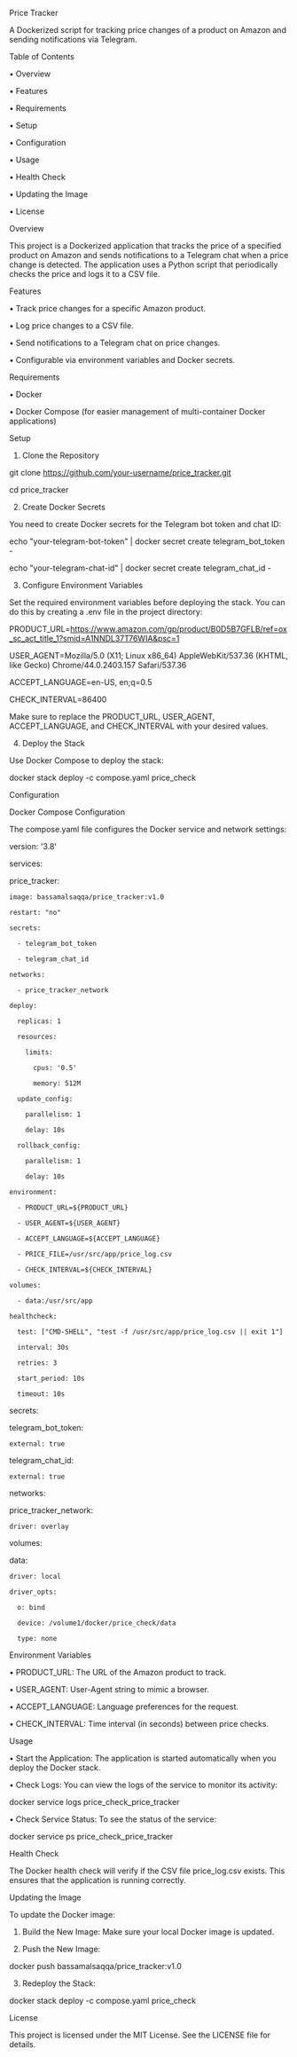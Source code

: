Price Tracker

A Dockerized script for tracking price changes of a product on Amazon and sending notifications via Telegram.

Table of Contents

•	Overview

•	Features

•	Requirements

•	Setup

•	Configuration

•	Usage

•	Health Check

•	Updating the Image

•	License

Overview

This project is a Dockerized application that tracks the price of a specified product on Amazon and sends notifications to a Telegram chat when a price change is detected. The application uses a Python script that periodically checks the price and logs it to a CSV file.

Features

•	Track price changes for a specific Amazon product.

•	Log price changes to a CSV file.

•	Send notifications to a Telegram chat on price changes.

•	Configurable via environment variables and Docker secrets.

Requirements

•	Docker

•	Docker Compose (for easier management of multi-container Docker applications)

Setup

1.	Clone the Repository

git clone https://github.com/your-username/price_tracker.git

cd price_tracker

2.	Create Docker Secrets

You need to create Docker secrets for the Telegram bot token and chat ID:

echo "your-telegram-bot-token" | docker secret create telegram_bot_token -

echo "your-telegram-chat-id" | docker secret create telegram_chat_id -

3.	Configure Environment Variables

Set the required environment variables before deploying the stack. You can do this by creating a .env file in the project directory:

PRODUCT_URL=https://www.amazon.com/gp/product/B0D5B7GFLB/ref=ox_sc_act_title_1?smid=A1NNDL37T76WIA&psc=1

USER_AGENT=Mozilla/5.0 (X11; Linux x86_64) AppleWebKit/537.36 (KHTML, like Gecko) Chrome/44.0.2403.157 Safari/537.36

ACCEPT_LANGUAGE=en-US, en;q=0.5

CHECK_INTERVAL=86400

Make sure to replace the PRODUCT_URL, USER_AGENT, ACCEPT_LANGUAGE, and CHECK_INTERVAL with your desired values.

4.	Deploy the Stack

Use Docker Compose to deploy the stack:

docker stack deploy -c compose.yaml price_check

Configuration

Docker Compose Configuration


The compose.yaml file configures the Docker service and network settings:

version: '3.8'

services:

  price_tracker:
  
    image: bassamalsaqqa/price_tracker:v1.0
    
    restart: "no"
    
    secrets:
    
      - telegram_bot_token
      
      - telegram_chat_id
      
    networks:
    
      - price_tracker_network
      
    deploy:
    
      replicas: 1
      
      resources:
      
        limits:
        
          cpus: '0.5'
          
          memory: 512M
          
      update_config:
      
        parallelism: 1
        
        delay: 10s
 
      rollback_config:
      
        parallelism: 1
        
        delay: 10s

    environment:
    
      - PRODUCT_URL=${PRODUCT_URL}
      
      - USER_AGENT=${USER_AGENT}
      
      - ACCEPT_LANGUAGE=${ACCEPT_LANGUAGE}
      
      - PRICE_FILE=/usr/src/app/price_log.csv
      
      - CHECK_INTERVAL=${CHECK_INTERVAL}
    
    volumes:
    
      - data:/usr/src/app
    
    healthcheck:
    
      test: ["CMD-SHELL", "test -f /usr/src/app/price_log.csv || exit 1"]
      
      interval: 30s
      
      retries: 3
      
      start_period: 10s
      
      timeout: 10s



secrets:

  telegram_bot_token:
  
    external: true
  
  telegram_chat_id:
  
    external: true


networks:

  price_tracker_network:
  
    driver: overlay


volumes:

  data:
  
    driver: local
    
    driver_opts:
    
      o: bind
      
      device: /volume1/docker/price_check/data
      
      type: none

Environment Variables

•	PRODUCT_URL: The URL of the Amazon product to track.

•	USER_AGENT: User-Agent string to mimic a browser.

•	ACCEPT_LANGUAGE: Language preferences for the request.

•	CHECK_INTERVAL: Time interval (in seconds) between price checks.

Usage

•	Start the Application: The application is started automatically when you deploy the Docker stack.

•	Check Logs: You can view the logs of the service to monitor its activity:

docker service logs price_check_price_tracker

•	Check Service Status: To see the status of the service:

docker service ps price_check_price_tracker

Health Check

The Docker health check will verify if the CSV file price_log.csv exists. This ensures that the application is running correctly.

Updating the Image

To update the Docker image:

1.	Build the New Image: Make sure your local Docker image is updated.

2.	Push the New Image:

docker push bassamalsaqqa/price_tracker:v1.0

3.	Redeploy the Stack:

docker stack deploy -c compose.yaml price_check

License

This project is licensed under the MIT License. See the LICENSE file for details.

